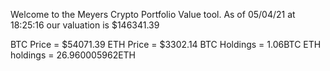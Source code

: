 Welcome to the Meyers Crypto Portfolio Value tool. 
As of 05/04/21 at 18:25:16 our valuation is $146341.39 

BTC Price = $54071.39
 ETH Price = $3302.14
BTC Holdings = 1.06BTC
 ETH holdings = 26.960005962ETH 
